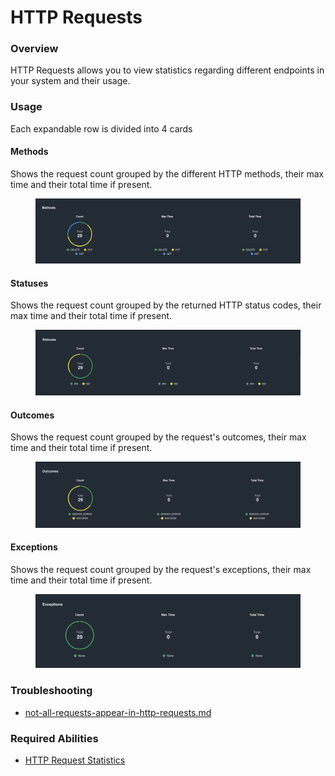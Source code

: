 # HTTP Requests

### Overview

HTTP Requests allows you to view statistics regarding different endpoints in your system and their usage.&#x20;

### Usage

Each expandable row is divided into 4 cards

#### Methods

Shows the request count grouped by the different HTTP methods, their max time and their total time if present.

<figure><img src="../../../.gitbook/assets/image (17) (1).png" alt=""><figcaption></figcaption></figure>

#### Statuses

Shows the request count grouped by the returned HTTP status codes, their max time and their total time if present.

<figure><img src="../../../.gitbook/assets/image (16).png" alt=""><figcaption></figcaption></figure>

#### Outcomes

Shows the request count grouped by the request's outcomes, their max time and their total time if present.

<figure><img src="../../../.gitbook/assets/image (18).png" alt=""><figcaption></figcaption></figure>

#### Exceptions

Shows the request count grouped by the request's exceptions, their max time and their total time if present.

<figure><img src="../../../.gitbook/assets/image (15).png" alt=""><figcaption></figcaption></figure>

### Troubleshooting

* [not-all-requests-appear-in-http-requests.md](../../../troubleshooting/not-all-requests-appear-in-http-requests.md "mention")

### Required Abilities

* [HTTP Request Statistics](../../abilities.md)

